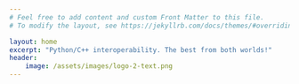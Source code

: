 ```yaml
---
# Feel free to add content and custom Front Matter to this file.
# To modify the layout, see https://jekyllrb.com/docs/themes/#overriding-theme-defaults

layout: home
excerpt: "Python/C++ interoperability. The best from both worlds!"
header:
    image: /assets/images/logo-2-text.png
---
```

